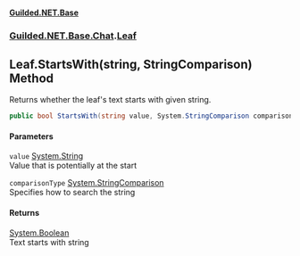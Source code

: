 #### [Guilded.NET.Base](Guilded_NET_Base.md 'Guilded.NET.Base')
### [Guilded.NET.Base.Chat](Guilded_NET_Base.md#Guilded_NET_Base_Chat 'Guilded.NET.Base.Chat').[Leaf](Leaf.md 'Guilded.NET.Base.Chat.Leaf')
## Leaf.StartsWith(string, StringComparison) Method
Returns whether the leaf's text starts with given string.  
```csharp
public bool StartsWith(string value, System.StringComparison comparisonType);
```
#### Parameters
<a name='Guilded_NET_Base_Chat_Leaf_StartsWith(string_System_StringComparison)_value'></a>
`value` [System.String](https://docs.microsoft.com/en-us/dotnet/api/System.String 'System.String')  
Value that is potentially at the start
  
<a name='Guilded_NET_Base_Chat_Leaf_StartsWith(string_System_StringComparison)_comparisonType'></a>
`comparisonType` [System.StringComparison](https://docs.microsoft.com/en-us/dotnet/api/System.StringComparison 'System.StringComparison')  
Specifies how to search the string
  
#### Returns
[System.Boolean](https://docs.microsoft.com/en-us/dotnet/api/System.Boolean 'System.Boolean')  
Text starts with string
